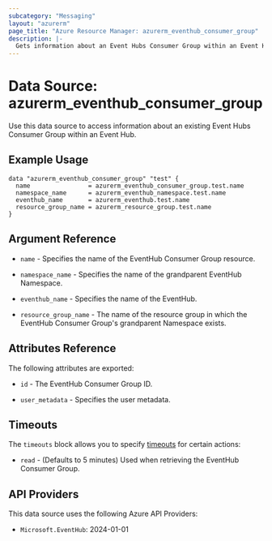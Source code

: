 ```yaml
---
subcategory: "Messaging"
layout: "azurerm"
page_title: "Azure Resource Manager: azurerm_eventhub_consumer_group"
description: |-
  Gets information about an Event Hubs Consumer Group within an Event Hub.
---
```


# Data Source: azurerm_eventhub_consumer_group

Use this data source to access information about an existing Event Hubs Consumer Group within an Event Hub.

## Example Usage

```hcl
data "azurerm_eventhub_consumer_group" "test" {
  name                = azurerm_eventhub_consumer_group.test.name
  namespace_name      = azurerm_eventhub_namespace.test.name
  eventhub_name       = azurerm_eventhub.test.name
  resource_group_name = azurerm_resource_group.test.name
}
```

## Argument Reference

* `name` - Specifies the name of the EventHub Consumer Group resource.

* `namespace_name` - Specifies the name of the grandparent EventHub Namespace.

* `eventhub_name` - Specifies the name of the EventHub.

* `resource_group_name` - The name of the resource group in which the EventHub Consumer Group's grandparent Namespace exists.

## Attributes Reference

The following attributes are exported:

* `id` - The EventHub Consumer Group ID.

* `user_metadata` - Specifies the user metadata.

## Timeouts

The `timeouts` block allows you to specify [timeouts](https://www.terraform.io/language/resources/syntax#operation-timeouts) for certain actions:

* `read` - (Defaults to 5 minutes) Used when retrieving the EventHub Consumer Group.

## API Providers
<!-- This section is generated, changes will be overwritten -->
This data source uses the following Azure API Providers:

* `Microsoft.EventHub`: 2024-01-01

